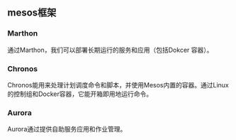 ## mesos框架

### Marthon
通过Marthon，我们可以部署长期运行的服务和应用（包括Dokcer 容器）。

### Chronos
Chronos能用来处理计划调度命令和脚本，并使用Mesos内置的容器。通过Linux的控制组和Docker容器，它能开箱即用地运行命令。

### Aurora

Aurora通过提供自助服务应用和作业管理。